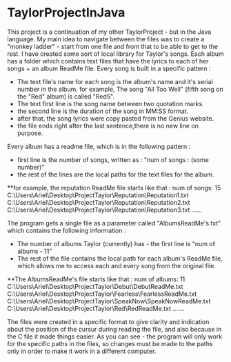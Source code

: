 # TaylorProjectInJava

This project is a continuation of my other TaylorProject - but in the Java language.
My main idea to navigate between the files was to create a "monkey ladder" - start from one file and from that to be able to get to the rest.
I have created some sort of local library for Taylor's songs. Each album has a folder which contains text files that have the lyrics to each of her songs + an album ReadMe file.
Every song is built in a specific pattern :
- The text file's name for each song is the album's name and it's serial number in the album. for example, The song "All Too Well" (fifth song on the "Red" album) is called "Red5".
- The text first line is the song name between two quotation marks.
- the second line is the duration of the song in MM:SS format.
- after that, the song lyrics were copy pasted from the Genius website.
- the file ends right after the last sentence,there is no new line on purpose.

Every album has a readme file, which is in the following pattern :
- first line is the number of songs, written as : "num of songs : (some number)"
- the rest of the lines are the local paths for the text files for the album.

**for example, the reputation ReadMe file starts like that :
num of songs: 15
C:\Users\Ariel\Desktop\ProjectTaylor\Reputation\Reputation1.txt
C:\Users\Ariel\Desktop\ProjectTaylor\Reputation\Reputation2.txt
C:\Users\Ariel\Desktop\ProjectTaylor\Reputation\Reputation3.txt
......

The program gets a single file as a parameter called "AlbumsReadMe's.txt" which contains the following information :
- The number of albums Taylor (currently) has - the first line is "num of albums - 11"
- The rest of the file contains the local path for each album's ReadMe file, which allows me to access each and every song from the original file.

**The AlbumsReadMe's file starts like that :
num of albums: 11
C:\Users\Ariel\Desktop\ProjectTaylor\Debut\DebutReadMe.txt
C:\Users\Ariel\Desktop\ProjectTaylor\Fearless\FearlessReadMe.txt
C:\Users\Ariel\Desktop\ProjectTaylor\SpeakNow\SpeakNowReadMe.txt
C:\Users\Ariel\Desktop\ProjectTaylor\Red\RedReadMe.txt
.......

The files were created in a specific format to give clarity and indication about the position of the cursur during reading the file, and also because in the C file it made things easier.
As you can see - the program will only work for the specific paths in the files, so changes must be made to the paths only in order to make it work in a different computer.
  
